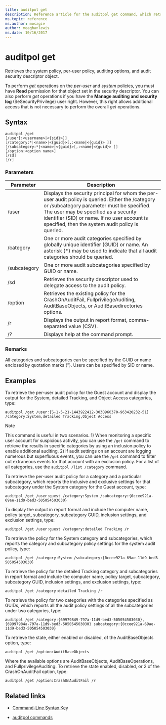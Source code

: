 ```yaml
---
title: auditpol get
description: Reference article for the auditpol get command, which retrieves the system policy, per-user policy, auditing options, and audit security descriptor object.
ms.topic: reference
ms.author: mosagie
author: meaghanlewis
ms.date: 10/16/2017
---
```


# auditpol get



Retrieves the system policy, per-user policy, auditing options, and audit security descriptor object.

To perform *get* operations on the *per-user* and *system* policies, you must have **Read** permission for that object set in the security descriptor. You can also perform *get* operations if you have the **Manage auditing and security log** (SeSecurityPrivilege) user right. However, this right allows additional access that is not necessary to perform the overall *get* operations.

## Syntax

```
auditpol /get
[/user[:<username>|<{sid}>]]
[/category:*|<name>|<{guid}>[,:<name|<{guid}> ]]
[/subcategory:*|<name>|<{guid}>[,:<name|<{guid}> ]]
[/option:<option name>]
[/sd]
[/r]
```

### Parameters

| Parameter | Description |
| --------- | ----------- |
| /user | Displays the security principal for whom the per-user audit policy is queried. Either the /category or /subcategory parameter must be specified. The user may be specified as a security identifier (SID) or name. If no user account is specified, then the system audit policy is queried. |
| /category | One or more audit categories specified by globally unique identifier (GUID) or name. An asterisk (*) may be used to indicate that all audit categories should be queried. |
| /subcategory | One or more audit subcategories specified by GUID or name. |
| /sd | Retrieves the security descriptor used to delegate access to the audit policy. |
| /option | Retrieves the existing policy for the CrashOnAuditFail, FullprivilegeAuditing, AuditBaseObjects, or AuditBasedirectories options. |
| /r | Displays the output in report format, comma-separated value (CSV). |
| /? | Displays help at the command prompt. |

### Remarks

All categories and subcategories can be specified by the GUID or name enclosed by quotation marks ("). Users can be specified by SID or name.

## Examples

To retrieve the per-user audit policy for the Guest account and display the output for the System, detailed Tracking, and Object Access categories, type:

```
auditpol /get /user:{S-1-5-21-1443922412-3030960370-963420232-51} /category:System,detailed Tracking,Object Access
```

> [!NOTE]
> This command is useful in two scenarios. 1) When monitoring a specific user account for suspicious activity, you can use the `/get` command to retrieve the results in specific categories by using an inclusion policy to enable additional auditing. 2) if audit settings on an account are logging numerous but superfluous events, you can use the `/get` command to filter out extraneous events for that account with an exclusion policy. For a list of all categories, use the `auditpol /list /category` command.

To retrieve the per-user audit policy for a category and a particular subcategory, which reports the inclusive and exclusive settings for that subcategory under the System category for the Guest account, type:

```
auditpol /get /user:guest /category:System /subcategory:{0ccee921a-69ae-11d9-bed3-505054503030}
```

To display the output in report format and include the computer name, policy target, subcategory, subcategory GUID, inclusion settings, and exclusion settings, type:

```
auditpol /get /user:guest /category:detailed Tracking /r
```

To retrieve the policy for the System category and subcategories, which reports the category and subcategory policy settings for the system audit policy, type:

```
auditpol /get /category:System /subcategory:{0ccee921a-69ae-11d9-bed3-505054503030}
```

To retrieve the policy for the detailed Tracking category and subcategories in report format and include the computer name, policy target, subcategory, subcategory GUID, inclusion settings, and exclusion settings, type:

```
auditpol /get /category:detailed Tracking /r
```

To retrieve the policy for two categories with the categories specified as GUIDs, which reports all the audit policy settings of all the subcategories under two categories, type:

```
auditpol /get /category:{69979849-797a-11d9-bed3-505054503030},{69997984a-797a-11d9-bed3-505054503030} subcategory:{0ccee921a-69ae-11d9-bed3-505054503030}
```

To retrieve the state, either enabled or disabled, of the AuditBaseObjects option, type:

```
auditpol /get /option:AuditBaseObjects
```

Where the available options are AuditBaseObjects, AuditBaseOperations, and FullprivilegeAuditing. To retrieve the state enabled, disabled, or 2 of the CrashOnAuditFail option, type:

```
auditpol /get /option:CrashOnAuditFail /r
```

## Related links

- [Command-Line Syntax Key](command-line-syntax-key.md)

- [auditpol commands](auditpol.md)
